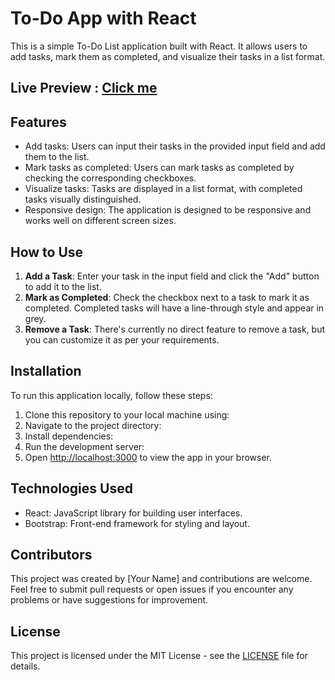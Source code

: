 # To-Do App with React

This is a simple To-Do List application built with React. It allows users to add tasks, mark them as completed, and visualize their tasks in a list format.

## Live Preview : [Click me](https://to-do-app-nu-murex.vercel.app/)

## Features

- Add tasks: Users can input their tasks in the provided input field and add them to the list.
- Mark tasks as completed: Users can mark tasks as completed by checking the corresponding checkboxes.
- Visualize tasks: Tasks are displayed in a list format, with completed tasks visually distinguished.
- Responsive design: The application is designed to be responsive and works well on different screen sizes.

## How to Use

1. **Add a Task**: Enter your task in the input field and click the "Add" button to add it to the list.
2. **Mark as Completed**: Check the checkbox next to a task to mark it as completed. Completed tasks will have a line-through style and appear in grey.
3. **Remove a Task**: There's currently no direct feature to remove a task, but you can customize it as per your requirements.

## Installation

To run this application locally, follow these steps:

1. Clone this repository to your local machine using:
2. Navigate to the project directory:
3. Install dependencies:
4. Run the development server:
5. Open [http://localhost:3000](http://localhost:3000) to view the app in your browser.

## Technologies Used

- React: JavaScript library for building user interfaces.
- Bootstrap: Front-end framework for styling and layout.

## Contributors

This project was created by [Your Name] and contributions are welcome. Feel free to submit pull requests or open issues if you encounter any problems or have suggestions for improvement.

## License

This project is licensed under the MIT License - see the [LICENSE](LICENSE) file for details.
